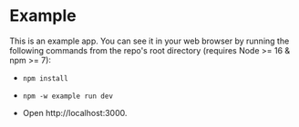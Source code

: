 # Example

This is an example app. You can see it in your web browser by running the following commands from the repo's root directory (requires Node >= 16 & npm >= 7):

-
	```
	npm install
	```
-
	```
	npm -w example run dev
	```
- Open http://localhost:3000.
